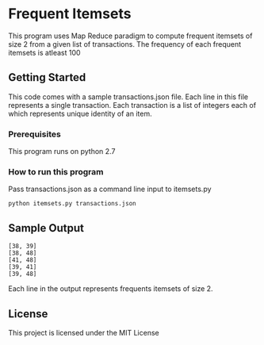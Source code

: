 # Frequent Itemsets

This program uses Map Reduce paradigm to compute frequent itemsets of size 2 from a given list of transactions. The frequency of each frequent itemsets is atleast 100

## Getting Started

This code comes with a sample transactions.json file. Each line in this file represents a single transaction. Each transaction is a list of integers each of which represents unique identity of an item.

### Prerequisites

This program runs on python 2.7 

### How to run this program

Pass transactions.json as a command line input to itemsets.py 


```
python itemsets.py transactions.json
```


## Sample Output


```
[38, 39]
[38, 48]
[41, 48]
[39, 41]
[39, 48]

```
Each line in the output represents frequents itemsets of size 2.



## License

This project is licensed under the MIT License 
